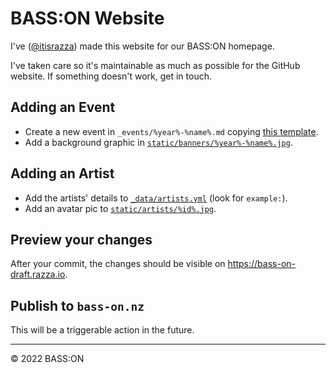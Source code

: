 # BASS:ON Website

I've ([@itisrazza]) made this website for our BASS:ON homepage.

I've taken care so it's maintainable as much as possible for the GitHub website. If something doesn't work, get in touch.

## Adding an Event

* Create a new event in `_events/%year%-%name%.md` copying [this template](_events/example-rave.md).
* Add a background graphic in [`static/banners/%year%-%name%.jpg`](static/banners).

## Adding an Artist

* Add the artists' details to [`_data/artists.yml`](_data/artists.yml) (look for `example:`).
* Add an avatar pic to [`static/artists/%id%.jpg`](static/artists).

## Preview your changes

After your commit, the changes should be visible on https://bass-on-draft.razza.io.

## Publish to `bass-on.nz`

This will be a triggerable action in the future.

---

&copy; 2022 BASS:ON

[@itisrazza]: https://github.com/itisrazza
